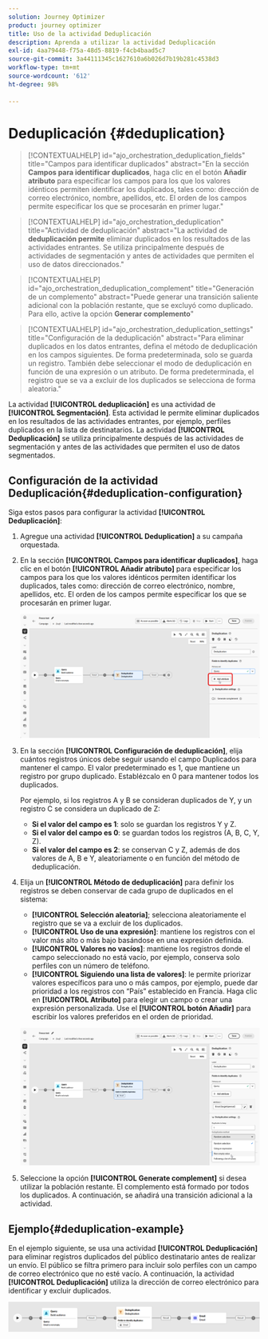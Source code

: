 ```yaml
---
solution: Journey Optimizer
product: journey optimizer
title: Uso de la actividad Deduplicación
description: Aprenda a utilizar la actividad Deduplicación
exl-id: 4aa79448-f75a-48d5-8819-f4cb4baad5c7
source-git-commit: 3a44111345c1627610a6b026d7b19b281c4538d3
workflow-type: tm+mt
source-wordcount: '612'
ht-degree: 98%

---
```



# Deduplicación {#deduplication}

>[!CONTEXTUALHELP]
>id="ajo_orchestration_deduplication_fields"
>title="Campos para identificar duplicados"
>abstract="En la sección **Campos para identificar duplicados**, haga clic en el botón **Añadir atributo** para especificar los campos para los que los valores idénticos permiten identificar los duplicados, tales como: dirección de correo electrónico, nombre, apellidos, etc. El orden de los campos permite especificar los que se procesarán en primer lugar."

>[!CONTEXTUALHELP]
>id="ajo_orchestration_deduplication"
>title="Actividad de deduplicación"
>abstract="La actividad de **deduplicación permite** eliminar duplicados en los resultados de las actividades entrantes. Se utiliza principalmente después de actividades de segmentación y antes de actividades que permiten el uso de datos direccionados."

>[!CONTEXTUALHELP]
>id="ajo_orchestration_deduplication_complement"
>title="Generación de un complemento"
>abstract="Puede generar una transición saliente adicional con la población restante, que se excluyó como duplicado. Para ello, active la opción **Generar complemento**"

>[!CONTEXTUALHELP]
>id="ajo_orchestration_deduplication_settings"
>title="Configuración de la deduplicación"
>abstract="Para eliminar duplicados en los datos entrantes, defina el método de deduplicación en los campos siguientes. De forma predeterminada, solo se guarda un registro. También debe seleccionar el modo de deduplicación en función de una expresión o un atributo. De forma predeterminada, el registro que se va a excluir de los duplicados se selecciona de forma aleatoria."

La actividad **[!UICONTROL deduplicación]** es una actividad de **[!UICONTROL Segmentación]**. Esta actividad le permite eliminar duplicados en los resultados de las actividades entrantes, por ejemplo, perfiles duplicados en la lista de destinatarios. La actividad **[!UICONTROL Deduplicación]** se utiliza principalmente después de las actividades de segmentación y antes de las actividades que permiten el uso de datos segmentados.

## Configuración de la actividad Deduplicación{#deduplication-configuration}

Siga estos pasos para configurar la actividad **[!UICONTROL Deduplicación]**:


1. Agregue una actividad **[!UICONTROL Deduplication]** a su campaña orquestada.

1. En la sección **[!UICONTROL Campos para identificar duplicados]**, haga clic en el botón **[!UICONTROL Añadir atributo]** para especificar los campos para los que los valores idénticos permiten identificar los duplicados, tales como: dirección de correo electrónico, nombre, apellidos, etc. El orden de los campos permite especificar los que se procesarán en primer lugar.

   ![](../assets/deduplication-1.png)

1. En la sección **[!UICONTROL Configuración de deduplicación]**, elija cuántos registros únicos debe seguir usando el campo Duplicados para mantener el campo. El valor predeterminado es 1, que mantiene un registro por grupo duplicado. Establézcalo en 0 para mantener todos los duplicados.

   Por ejemplo, si los registros A y B se consideran duplicados de Y, y un registro C se considera un duplicado de Z:

   * **Si el valor del campo es 1**: solo se guardan los registros Y y Z.
   * **Si el valor del campo es 0**: se guardan todos los registros (A, B, C, Y, Z).
   * **Si el valor del campo es 2**: se conservan C y Z, además de dos valores de A, B e Y, aleatoriamente o en función del método de deduplicación.

1. Elija un **[!UICONTROL Método de deduplicación]** para definir los registros se deben conservar de cada grupo de duplicados en el sistema:

   * **[!UICONTROL Selección aleatoria]**; selecciona aleatoriamente el registro que se va a excluir de los duplicados.
   * **[!UICONTROL Uso de una expresión]**: mantiene los registros con el valor más alto o más bajo basándose en una expresión definida.
   * **[!UICONTROL Valores no vacíos]**: mantiene los registros donde el campo seleccionado no está vacío, por ejemplo, conserva solo perfiles con un número de teléfono.
   * **[!UICONTROL Siguiendo una lista de valores]**: le permite priorizar valores específicos para uno o más campos, por ejemplo, puede dar prioridad a los registros con “País” establecido en Francia. Haga clic en **[!UICONTROL Atributo]** para elegir un campo o crear una expresión personalizada. Use el **[!UICONTROL botón Añadir]** para escribir los valores preferidos en el orden de prioridad.

   ![](../assets/deduplication-2.png)

1. Seleccione la opción **[!UICONTROL Generate complement]** si desea utilizar la población restante. El complemento está formado por todos los duplicados. A continuación, se añadirá una transición adicional a la actividad.

## Ejemplo{#deduplication-example}

En el ejemplo siguiente, se usa una actividad **[!UICONTROL Deduplicación]** para eliminar registros duplicados del público destinatario antes de realizar un envío. El público se filtra primero para incluir solo perfiles con un campo de correo electrónico que no esté vacío. A continuación, la actividad **[!UICONTROL Deduplicación]** utiliza la dirección de correo electrónico para identificar y excluir duplicados.

![](../assets/deduplication-3.png)
